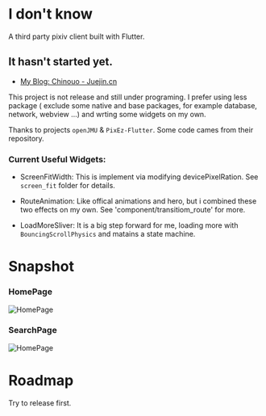 # I don't know

A third party pixiv client built with Flutter. 

## It hasn't started yet.

- [My Blog: Chinouo - Juejin.cn](https://juejin.cn/user/686529759155432)

This project is not release and still under programing. 
I prefer using less package ( exclude some native and base packages, for example database, network, webview ...) and wrting some widgets on my own.

Thanks to projects `openJMU` & `PixEz-Flutter`. Some code cames from their repository.

### Current Useful Widgets:

- ScreenFitWidth: This is implement via modifying devicePixelRation. See `screen_fit` folder for details.

- RouteAnimation: Like offical animations and hero, but i combined these two effects on my own. See 'component/transitiom_route' for more. 

- LoadMoreSliver: It is a big step forward for me, loading more with `BouncingScrollPhysics` and matains a state machine. 


# Snapshot

### HomePage

![HomePage](/demo/homepage.gif)

### SearchPage

![HomePage](/demo/searchpage.gif)

# Roadmap

Try to release first.